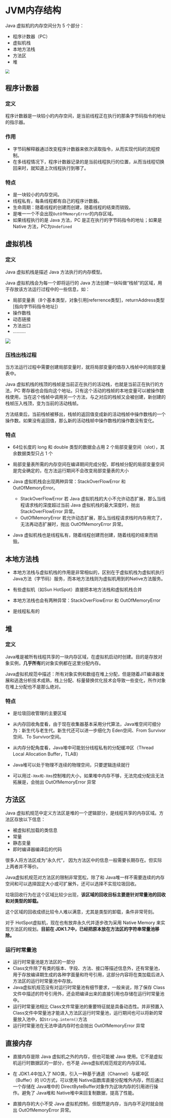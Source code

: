 # JVM内存结构

Java 虚拟机的内存空间分为 5 个部分： 

- 程序计数器（PC）
- 虚拟机栈
- 本地方法栈
- 方法区
- 堆

<img src="./imgs/memory_struct.jpg" style="zoom:80%;" />

## 程序计数器

### 定义

程序计数器是一块较小的内存空间，是当前线程正在执行的那条字节码指令的地址的指示器。

### 作用

-  字节码解释器通过改变程序计数器来依次读取指令，从而实现代码的流程控制。 
-  在多线程情况下，程序计数器记录的是当前线程执行的位置，从而当线程切换回来时，就知道上次线程执行到哪了。 

### 特点

- 是一块较小的内存空间。 
- 线程私有，每条线程都有自己的程序计数器。 
- 生命周期：随着线程的创建而创建，随着线程的结束而销毁。 
- 是唯一一个不会出现`OutOfMemoryError`的内存区域。 
- 如果线程执行的是 Java 方法，PC 是正在执行的字节码指令的地址；如果是 Native 方法，PC为` Undefined `

## 虚拟机栈

### 定义

 Java 虚拟机栈是描述 Java 方法执行的内存模型。 

 Java 虚拟机栈会为每一个即将运行的 Java 方法创建一块叫做“栈帧”的区域，用于存放该方法运行过程中的一些信息，如： 

- 局部变量表（8个基本类型，对象引用[referrence类型]，returnAddress类型[指向字节码指令地址]）
- 操作数栈
- 动态链接
- 方法出口
- ..........

![](./imgs/jvm-stack.jpg)

### 压栈出栈过程

当方法运行过程中需要创建局部变量时，就将局部变量的值存入栈帧中的局部变量表中。

Java 虚拟机栈的栈顶的栈帧是当前正在执行的活动栈，也就是当前正在执行的方法，PC 寄存器也会指向这个地址。只有这个活动的栈帧的本地变量可以被操作数栈使用，当在这个栈帧中调用另一个方法，与之对应的栈帧又会被创建，新创建的栈帧压入栈顶，变为当前的活动栈帧。

方法结束后，当前栈帧被移出，栈帧的返回值变成新的活动栈帧中操作数栈的一个操作数。如果没有返回值，那么新的活动栈帧中操作数栈的操作数没有变化。

### 特点

- 64位长度的 long 和 double 类型的数据会占用 2 个局部变量空间（slot），其余数据类型只占 1 个
- 局部变量表所需的内存空间在编译期间完成分配，即栈帧分配的局部变量空间是完全确定的，在方法运行期间不会改变局部变量表的大小
- Java 虚拟机栈会出现两种异常：StackOverFlowError 和 OutOfMemoryError。
  - StackOverFlowError 若 Java 虚拟机栈的大小不允许动态扩展，那么当线程请求栈的深度超过当前 Java 虚拟机栈的最大深度时，抛出 StackOverFlowError 异常。
  - OutOfMemoryError 若允许动态扩展，那么当线程请求栈时内存用完了，无法再动态扩展时，抛出 OutOfMemoryError 异常。

- Java 虚拟机栈也是线程私有，随着线程创建而创建，随着线程的结束而销毁。 

## 本地方法栈

- 本地方法栈与虚拟机栈的作用是非常相似的，区别在于虚拟机栈为虚拟机执行Java方法（字节码）服务，而本地方法栈则为虚拟机用到的Native方法服务。

- 有些虚拟机（如Sun HotSpot）直接把本地方法栈和虚拟机栈合并
- 本地方法栈也会有两种异常：StackOverFlowError 和 OutOfMemoryError
- 是线程私有的

## 堆

### 定义

Java堆是被所有线程共享的一块内存区域，在虚拟机启动时创建。目的是存放对象实例，**几乎所有**的对象实例都在这里分配内存。

Java虚拟机规范中描述：所有对象实例和数组在堆上分配，但是随着JIT编译器发展和逃逸分析技术成熟，栈上分配、标量替换优化技术会导致一些变化，所作对象在堆上分配也不是那么绝对。

### 特点

- 是垃圾回收管理的主要区域
- 从内存回收角度看，由于现在收集器基本采用分代算法，Java堆空间可细分为：新生代与老生代。新生代还可以进一步细化为 Eden空间、From Survivor空间、To Survivor空间。
- 从内存分配角度看，Java堆中可能划分线程私有的分配缓冲区（Thread Local Allocation Buffer，TLAB）

- Java堆可以处于物理不连续的物理空间，只要逻辑连续就行
- 可以用过`-Xmx和-Xms`控制堆的大小，如果堆中内存不够，无法完成分配且无法拓展是，会抛出 OutOfMemoryError 异常

## 方法区

 Java 虚拟机规范中定义方法区是堆的一个逻辑部分，是线程共享的内存区域。方法区存放以下信息： 

- 被虚拟机加载的类信息
- 常量
- 静态变量
- 即时编译器编译后的代码

很多人将方法区成为“永久代”，  因为方法区中的信息一般需要长期存在。但实际上两者并不等价。

Java虚拟机规范对方法区的限制非常宽松，除了和 Java堆一样不需要连续的内存空间和可以选择固定大小或可扩展外，还可以选择不实现垃圾回收。

垃圾回收行为在这个区域比较少出现，**该区域的回收目标主要是针对常量池的回收和对类型的卸载。**

这个区域的回收成绩比较令人难以满意，尤其是类型的卸载，条件非常苛刻。

对于 HotSpot虚拟机，现在也有放弃永久代并逐步改为采用 Native Memory 来实现方法区的规划。**目前在 JDK1.7中，已经把原本放在方法区的字符串常量池移除。**

### 运行时常量池

- 运行时常量池是方法区的一部分
- Class文件除了有类的版本、字段、方法、接口等描述信息外，还有常量池，用于存放编译期生成的各种字面量和符号引用，这部分内容将在类加载后进入方法区的运行时常量池中存放。
- Java虚拟机规范没有对运行时常量池有细节要求，一般来说，除了保存 Class文件中描述的符号引用外，还会把编译出来的直接引用也存储在运行时常量池中。
- 运行时常量池相比 Class文件常量池的重要特征就是具备动态性。并非预置入Class文件中常量池才能进入方法区运行时常量池，运行期间也可以将新的常量放入池中，如`String.intern()`方法
- 运行时常量池在无法申请内存时也会抛出 OutOfMemoryError 异常

## 直接内存

- 直接内存是除 Java 虚拟机之外的内存，但也可能被 Java 使用。它不是虚拟机运行时数据区的一部分，也不是 Java虚拟机规范规定的内存区域。

- 在 JDK1.4中加入了 NIO类，引入一种基于通道（Channel）与缓冲区（Buffer）的 I/O方式，可以使用 Native函数库直接分配堆外内存，然后通过一个存储在 Java堆中的 DirectByteBuffer对象作为这块内存的引用进行操作。避免了 Java堆和 Native堆中来回复制数据，提高了性能。

-  直接内存的大小不受 Java 虚拟机控制，但既然是内存，当内存不足时就会抛出 OutOfMemoryError 异常。 

